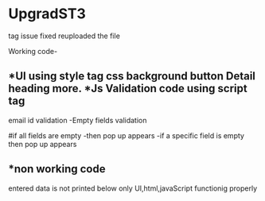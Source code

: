 # UpgradST3
tag issue fixed reuploaded the file 

Working code-

*UI using style tag
 css
background
button
Detail heading more.
*Js Validation code using script tag
-
email id validation
-Empty fields validation

#if all fields are empty
-then pop up appears
-if a specific field is empty then pop up appears 

*non working  code 
-
entered data is not printed below
only UI,html,javaScript functionig properly

